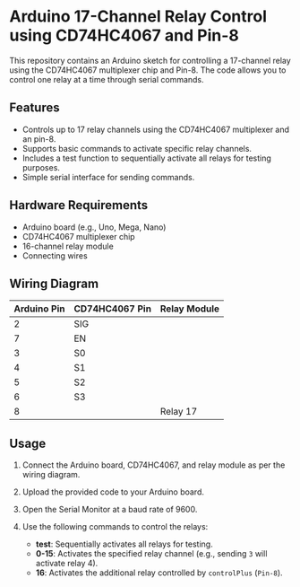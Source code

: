 # Arduino 17-Channel Relay Control using CD74HC4067 and Pin-8

This repository contains an Arduino sketch for controlling a 17-channel relay using the CD74HC4067 multiplexer chip and Pin-8. The code allows you to control one relay at a time through serial commands. 

## Features

- Controls up to 17 relay channels using the CD74HC4067 multiplexer and an pin-8.
- Supports basic commands to activate specific relay channels.
- Includes a test function to sequentially activate all relays for testing purposes.
- Simple serial interface for sending commands.

## Hardware Requirements

- Arduino board (e.g., Uno, Mega, Nano)
- CD74HC4067 multiplexer chip
- 16-channel relay module
- Connecting wires

## Wiring Diagram

| Arduino Pin | CD74HC4067 Pin | Relay Module |
|-------------|----------------|--------------|
| 2           | SIG            |              |
| 7           | EN             |              |
| 3           | S0             |              |
| 4           | S1             |              |
| 5           | S2             |              |
| 6           | S3             |              |
| 8           |                | Relay 17     |

## Usage

1. Connect the Arduino board, CD74HC4067, and relay module as per the wiring diagram.
2. Upload the provided code to your Arduino board.
3. Open the Serial Monitor at a baud rate of 9600.
4. Use the following commands to control the relays:

   - **test**: Sequentially activates all relays for testing.
   - **0-15**: Activates the specified relay channel (e.g., sending `3` will activate relay 4).
   - **16**: Activates the additional relay controlled by `controlPlus` (`Pin-8`).
